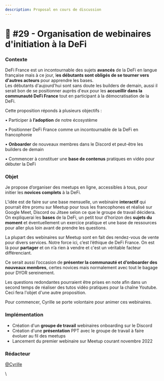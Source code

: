 ```yaml
---
description: Proposal en cours de discussion
---
```


# 💬 #29 - Organisation de webinaires d'initiation à la DeFi

### Contexte

DeFi France est un incontournable des sujets **avancés** de la DeFi en langue française mais à ce jour, l**es débutants sont obligés de se tourner vers d'autres acteurs** pour apprendre les bases. \
Les débutants d'aujourd'hui sont sans doute les builders de demain, aussi il serait bon de se positionner auprès d'eux pour les **accueillir dans la communauté DeFi France** tout en participant à la démocratisation de la DeFi.

Cette proposition réponds à plusieurs objectifs :&#x20;

• Participer à **l’adoption** de notre écosystème&#x20;

• Positionner DeFi France comme un incontournable de la DeFi en francophonie&#x20;

• **Onboarder** de nouveaux membres dans le Discord et peut-être les builders de demain&#x20;

• Commencer à constituer une **base de contenus** pratiques en vidéo pour débuter la DeFi

### Objet

Je propose d’organiser des meetups en ligne, accessibles à tous, pour initier les **novices complets** à la DeFi.&#x20;

L’idée est de faire sur une base mensuelle, un webinaire **interactif** qui pourrait être promu sur Meetup pour tous les francophones et réalisé sur Google Meet, Discord ou Jitsee selon ce que le groupe de travail décidera. On expliquerai les **bases** de la DeFi, un petit tour d’horizon des **sujets du moment** et éventuellement un exercice pratique et une base de ressources pour aller plus loin avant de prendre les questions.&#x20;

La plupart des webinaires sur Meetup sont en fait des rendez-vous de vente pour divers services. Notre force ici, c’est l’éthique de DeFi France. On est là pour **partager** et on n’a rien à vendre et c'est un véritable facteur différenciant.&#x20;

Ce serait aussi l’occasion de **présenter la communauté et d’onboarder des nouveaux membres**, certes novices mais normalement avec tout le bagage pour DYOR sereinement.&#x20;

Les questions redondantes pourraient être prises en note afin dans un second temps de réaliser des tutos vidéo pratiques pour la chaîne Youtube. Ceci fera l'objet d'une autre proposition.

Pour commencer, Cyrille se porte volontaire pour animer ces webinaires.

### Implémentation

* Création d'un **groupe de travail** webinaires onboarding sur le Discord
* Création d'une **présentation** PPT avec le groupe de travail à faire évoluer au fil des meetups
* Lancement du premier webinaire sur Meetup courant novembre 2022

### Rédacteur

[@Cyrille](https://twitter.com/cyrille\_briere)

\
